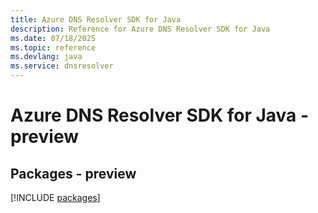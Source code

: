 ```yaml
---
title: Azure DNS Resolver SDK for Java
description: Reference for Azure DNS Resolver SDK for Java
ms.date: 07/18/2025
ms.topic: reference
ms.devlang: java
ms.service: dnsresolver
---
```

# Azure DNS Resolver SDK for Java - preview
## Packages - preview
[!INCLUDE [packages](dns-resolver-index.md)]